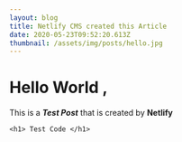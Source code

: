 ```yaml
---
layout: blog
title: Netlify CMS created this Article
date: 2020-05-23T09:52:20.613Z
thumbnail: /assets/img/posts/hello.jpg
---
```

# Hello World , 

This is a ***Test Post*** that is created by **Netlify**

```
<h1> Test Code </h1>
```